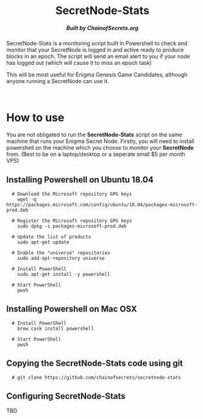 <h1 align="center">
  SecretNode-Stats
</h1>
<h5 align="center">
  Built by ChainofSecrets.org
</h1>
SecretNode-Stats is a monitoring script built in Powershell to check and monitor that your SecretNode is logged in and active ready to produce blocks in an epoch. 
The script will send an email alert to you if your node has logged out (which will cause it to miss an epoch task) 

This will be most useful for Enigma Genesis Game Candidates, although anyone running a SecretNode can use it.

<br/>

# How to use
You are not obligated to run the **SecretNode-Stats** script on the same machine that runs your Enigma Secret Node.
Firstly, you will need to install powershell on the machine which you choose to monitor your **SecretNode** from. (Best to be on a laptop/desktop or a seperate small $5 per month VPS)

   ## Installing Powershell on Ubuntu 18.04
      # Download the Microsoft repository GPG keys
        wget -q https://packages.microsoft.com/config/ubuntu/18.04/packages-microsoft-prod.deb

      # Register the Microsoft repository GPG keys
        sudo dpkg -i packages-microsoft-prod.deb

      # Update the list of products
        sudo apt-get update

      # Enable the "universe" repositories
        sudo add-apt-repository universe

      # Install PowerShell
        sudo apt-get install -y powershell

      # Start PowerShell
        pwsh
   
   ## Installing Powershell on Mac OSX
      
      # Install PowerShell
        brew cask install powershell
      
      # Start PowerShell
        pwsh
      
   
  
## Copying the SecretNode-Stats code using git
      # git clone https://github.com/chainofsecrets/secretnode-stats
      
## Configuring SecretNode-Stats

TBD 
   
